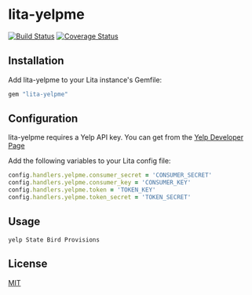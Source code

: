 # lita-yelpme
[![Build Status](https://img.shields.io/travis/twexler/lita-yelpme/master.svg)](https://travis-ci.org/twexler/lita-yelpme)
[![Coverage Status](https://img.shields.io/coveralls/twexler/lita-yelpme.svg)](https://coveralls.io/r/twexler/lita-yelpme?branch=master)

## Installation

Add lita-yelpme to your Lita instance's Gemfile:

``` ruby
gem "lita-yelpme"
```


## Configuration

lita-yelpme requires a Yelp API key. You can get from the [Yelp Developer Page](http://www.yelp.com/developers)

Add the following variables to your Lita config file:

``` ruby
config.handlers.yelpme.consumer_secret = 'CONSUMER_SECRET'
config.handlers.yelpme.consumer_key = 'CONSUMER_KEY'
config.handlers.yelpme.token = 'TOKEN_KEY'
config.handlers.yelpme.token_secret = 'TOKEN_SECRET'
```

## Usage

``` yelp State Bird Provisions ```

## License

[MIT](http://opensource.org/licenses/MIT)
